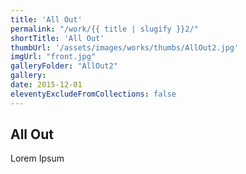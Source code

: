 ```yaml
---
title: 'All Out'
permalink: "/work/{{ title | slugify }}2/"
shortTitle: 'All Out'
thumbUrl: '/assets/images/works/thumbs/AllOut2.jpg'
imgUrl: "front.jpg"
galleryFolder: "AllOut2"
gallery:
date: 2015-12-01
eleventyExcludeFromCollections: false
---
```



<h2>All Out</h2>
<p>Lorem Ipsum</p>